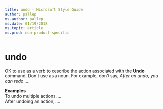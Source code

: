 ```yaml
---
title: undo - Microsoft Style Guide
author: pallep
ms.author: pallep
ms.date: 01/19/2018
ms.topic: article
ms.prod: non-product-specific
---
```


# undo

OK to use as a verb to describe the action associated with the **Undo** command. Don't use as a noun. For example, don't say, *After an undo, you can redo ....*

**Examples**  
To undo multiple actions ....  
After undoing an action, ....

